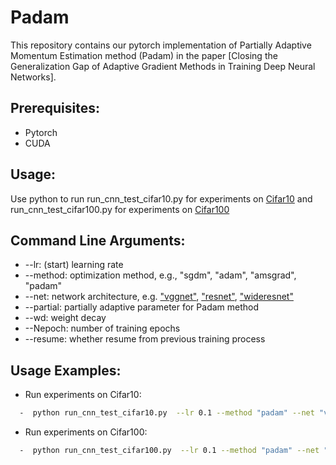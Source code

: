 # Padam
This repository contains our pytorch implementation of Partially Adaptive Momentum Estimation method (Padam) in the paper [Closing the Generalization Gap of Adaptive Gradient Methods in Training Deep Neural Networks].

## Prerequisites: 
* Pytorch
* CUDA

## Usage:
Use python to run run_cnn_test_cifar10.py for experiments on [Cifar10](https://www.cs.toronto.edu/~kriz/cifar.html) and run_cnn_test_cifar100.py for experiments on [Cifar100](https://www.cs.toronto.edu/~kriz/cifar.html)

## Command Line Arguments:
* --lr: (start) learning rate 
* --method: optimization method, e.g., "sgdm", "adam", "amsgrad", "padam"
* --net: network architecture, e.g. ["vggnet"](https://arxiv.org/abs/1409.1556), ["resnet"](https://arxiv.org/abs/1512.03385), ["wideresnet"](https://arxiv.org/abs/1605.07146)
* --partial: partially adaptive parameter for Padam method
* --wd: weight decay
* --Nepoch: number of training epochs
* --resume: whether resume from previous training process

## Usage Examples:
* Run experiments on Cifar10:
```bash
  -  python run_cnn_test_cifar10.py  --lr 0.1 --method "padam" --net "vggnet"  --partial 0.125 --wd 5e-4
```
* Run experiments on Cifar100:
```bash
  -  python run_cnn_test_cifar100.py  --lr 0.1 --method "padam" --net "resnet"  --partial 0.125 --wd 5e-4
```
